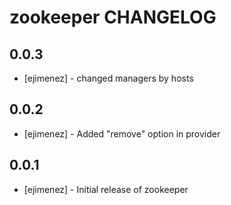# zookeeper CHANGELOG

## 0.0.3
- [ejimenez] - changed managers by hosts

## 0.0.2
- [ejimenez] - Added "remove" option in provider

## 0.0.1
- [ejimenez] - Initial release of zookeeper

